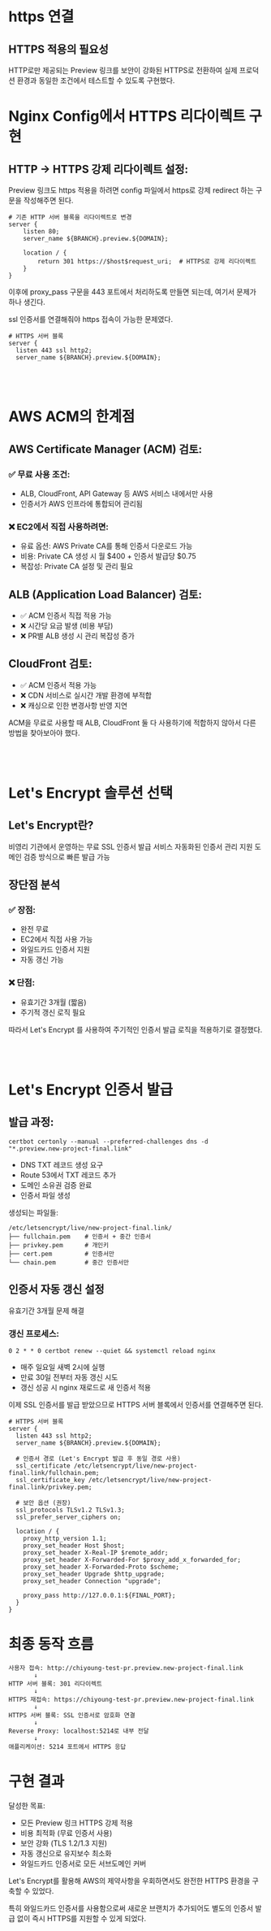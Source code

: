 # https 연결

## HTTPS 적용의 필요성

HTTP로만 제공되는 Preview 링크를 보안이 강화된 HTTPS로 전환하여 실제 프로덕션 환경과 동일한 조건에서 테스트할 수 있도록 구현했다.

# Nginx Config에서 HTTPS 리다이렉트 구현

## HTTP → HTTPS 강제 리다이렉트 설정:

Preview 링크도 https 적용을 하려면 config 파일에서 https로 강제 redirect 하는 구문을 작성해주면 된다.

```
# 기존 HTTP 서버 블록을 리다이렉트로 변경
server {
    listen 80;
    server_name ${BRANCH}.preview.${DOMAIN};
    
    location / {
        return 301 https://$host$request_uri;  # HTTPS로 강제 리다이렉트
    }
}
```

이후에 proxy_pass 구문을 443 포트에서 처리하도록 만들면 되는데, 여기서 문제가 하나 생긴다.

ssl 인증서를 연결해줘야 https 접속이 가능한 문제였다.

```
# HTTPS 서버 블록
server {
  listen 443 ssl http2;
  server_name ${BRANCH}.preview.${DOMAIN};

```

<br></br>

# AWS ACM의 한계점
## AWS Certificate Manager (ACM) 검토:

### ✅ 무료 사용 조건:
- ALB, CloudFront, API Gateway 등 AWS 서비스 내에서만 사용
- 인증서가 AWS 인프라에 통합되어 관리됨

### ❌ EC2에서 직접 사용하려면:
- 유료 옵션: AWS Private CA를 통해 인증서 다운로드 가능
- 비용: Private CA 생성 시 월 $400 + 인증서 발급당 $0.75
- 복잡성: Private CA 설정 및 관리 필요

## ALB (Application Load Balancer) 검토:

- ✅ ACM 인증서 직접 적용 가능
- ❌ 시간당 요금 발생 (비용 부담)
- ❌ PR별 ALB 생성 시 관리 복잡성 증가

## CloudFront 검토:

- ✅ ACM 인증서 적용 가능
- ❌ CDN 서비스로 실시간 개발 환경에 부적합
- ❌ 캐싱으로 인한 변경사항 반영 지연

ACM을 무료로 사용할 때 ALB, CloudFront 둘 다 사용하기에 적합하지 않아서 다른 방법을 찾아보아야 했다.

<br></br>

# Let's Encrypt 솔루션 선택
## Let's Encrypt란?

비영리 기관에서 운영하는 무료 SSL 인증서 발급 서비스
자동화된 인증서 관리 지원
도메인 검증 방식으로 빠른 발급 가능

## 장단점 분석
### ✅ 장점:

- 완전 무료
- EC2에서 직접 사용 가능
- 와일드카드 인증서 지원
- 자동 갱신 가능

### ❌ 단점:
- 유효기간 3개월 (짧음)
- 주기적 갱신 로직 필요

따라서 Let's Encrypt 를 사용하여 주기적인 인증서 발급 로직을 적용하기로 결정했다.

<br></br>

# Let's Encrypt 인증서 발급

## 발급 과정:
```
certbot certonly --manual --preferred-challenges dns -d "*.preview.new-project-final.link"
```
- DNS TXT 레코드 생성 요구
- Route 53에서 TXT 레코드 추가
- 도메인 소유권 검증 완료
- 인증서 파일 생성

생성되는 파일들:
```
/etc/letsencrypt/live/new-project-final.link/
├── fullchain.pem    # 인증서 + 중간 인증서
├── privkey.pem      # 개인키
├── cert.pem         # 인증서만
└── chain.pem        # 중간 인증서만
```
## 인증서 자동 갱신 설정
유효기간 3개월 문제 해결

### 갱신 프로세스:
```
0 2 * * 0 certbot renew --quiet && systemctl reload nginx
```
- 매주 일요일 새벽 2시에 실행
- 만료 30일 전부터 자동 갱신 시도
- 갱신 성공 시 nginx 재로드로 새 인증서 적용

이제 SSL 인증서를 발급 받았으므로 HTTPS 서버 블록에서 인증서를 연결해주면 된다.

```
# HTTPS 서버 블록
server {
  listen 443 ssl http2;
  server_name ${BRANCH}.preview.${DOMAIN};

  # 인증서 경로 (Let's Encrypt 발급 후 동일 경로 사용)
  ssl_certificate /etc/letsencrypt/live/new-project-final.link/fullchain.pem;
  ssl_certificate_key /etc/letsencrypt/live/new-project-final.link/privkey.pem;

  # 보안 옵션 (권장)
  ssl_protocols TLSv1.2 TLSv1.3;
  ssl_prefer_server_ciphers on;

  location / {
    proxy_http_version 1.1;
    proxy_set_header Host $host;
    proxy_set_header X-Real-IP $remote_addr;
    proxy_set_header X-Forwarded-For $proxy_add_x_forwarded_for;
    proxy_set_header X-Forwarded-Proto $scheme;
    proxy_set_header Upgrade $http_upgrade;
    proxy_set_header Connection "upgrade";

    proxy_pass http://127.0.0.1:${FINAL_PORT};
  }
}
```

# 최종 동작 흐름
```
사용자 접속: http://chiyoung-test-pr.preview.new-project-final.link
       ↓
HTTP 서버 블록: 301 리다이렉트
       ↓
HTTPS 재접속: https://chiyoung-test-pr.preview.new-project-final.link  
       ↓
HTTPS 서버 블록: SSL 인증서로 암호화 연결
       ↓
Reverse Proxy: localhost:5214로 내부 전달
       ↓
애플리케이션: 5214 포트에서 HTTPS 응답
```

# 구현 결과
달성한 목표:

- 모든 Preview 링크 HTTPS 강제 적용
- 비용 최적화 (무료 인증서 사용)
- 보안 강화 (TLS 1.2/1.3 지원)
- 자동 갱신으로 유지보수 최소화
- 와일드카드 인증서로 모든 서브도메인 커버

Let's Encrypt를 활용해 AWS의 제약사항을 우회하면서도 완전한 HTTPS 환경을 구축할 수 있었다.

특히 와일드카드 인증서를 사용함으로써 새로운 브랜치가 추가되어도 별도의 인증서 발급 없이 즉시 HTTPS를 지원할 수 있게 되었다.
